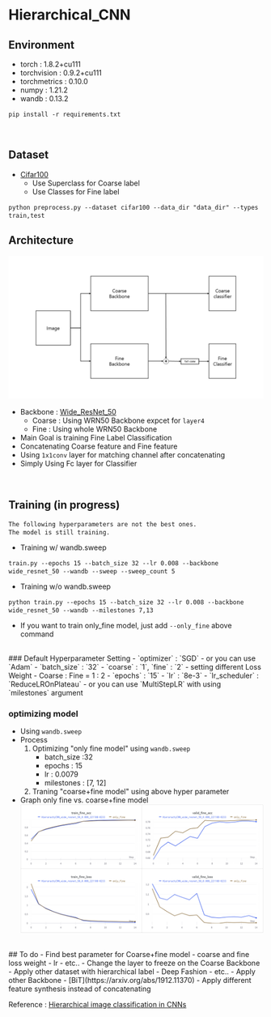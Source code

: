 # Hierarchical_CNN

## Environment
- torch : 1.8.2+cu111
- torchvision : 0.9.2+cu111
- torchmetrics : 0.10.0
- numpy : 1.21.2
- wandb : 0.13.2
```
pip install -r requirements.txt
```  
<br>

## Dataset
- [Cifar100](https://www.cs.toronto.edu/~kriz/cifar.html)
    - Use Superclass for Coarse label
    - Use Classes for Fine label
```
python preprocess.py --dataset cifar100 --data_dir "data_dir" --types train,test
```

## Architecture
![Architecture](./images/architecture.jpg)
- Backbone : [Wide_ResNet_50](https://arxiv.org/abs/1605.07146)
    - Coarse : Using WRN50 Backbone expcet for `layer4`
    - Fine : Using whole WRN50 Backbone
- Main Goal is training Fine Label Classification
- Concatenating Coarse feature and Fine feature
- Using `1x1conv` layer for matching channel after concatenating
- Simply Using Fc layer for Classifier  
<br>

## Training (in progress)
```
The following hyperparameters are not the best ones.
The model is still training.
```
- Training w/ wandb.sweep
```
train.py --epochs 15 --batch_size 32 --lr 0.008 --backbone wide_resnet_50 --wandb --sweep --sweep_count 5
```
- Training w/o wandb.sweep
```
python train.py --epochs 15 --batch_size 32 --lr 0.008 --backbone wide_resnet_50 --wandb --milestones 7,13
```
- If you want to train only_fine model, just add `--only_fine` above command  
<br>
### Default Hyperparameter Setting
- `optimizer` : `SGD`
    - or you can use `Adam`
- `batch_size` : `32`
- `coarse` : `1`, `fine` : `2`
    - setting different Loss Weight
    - Coarse : Fine = 1 : 2
- `epochs` : `15`
- `lr` : `8e-3`
- `lr_scheduler` : `ReduceLROnPlateau`
    - or you can use `MultiStepLR` with using `milestones` argument

### optimizing model
- Using `wandb.sweep`
- Process
    1. Optimizing "only fine model" using `wandb.sweep`
        - batch_size :32
        - epochs : 15
        - lr : 0.0079
        - milestones : [7, 12]
    2. Traning "coarse+fine model" using above hyper parameter
- Graph only fine vs. coarse+fine model
    ![graph](./images/graph.png)  
<br>
## To do
- Find best parameter for Coarse+fine model
    - coarse and fine loss weight
    - lr
    - etc..
- Change the layer to freeze on the Coarse Backbone
- Apply other dataset with hierarchical label
    - Deep Fashion
    - etc..
- Apply other Backbone
    - [BiT](https://arxiv.org/abs/1912.11370)
- Apply different feature synthesis instead of concatenating

Reference : [Hierarchical image classification in CNNs](http://cs229.stanford.edu/proj2019spr/report/18.pdf)